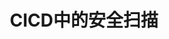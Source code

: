---
title: CICD中的安全扫描 
date: 
tags: sonarqube,whitesource/dependence check, burp/zap
category: 测试
---